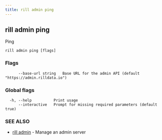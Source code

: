 ```yaml
---
title: rill admin ping
---
```

## rill admin ping

Ping

```
rill admin ping [flags]
```

### Flags

```
      --base-url string   Base URL for the admin API (default "https://admin.rilldata.io")
```

### Global flags

```
  -h, --help          Print usage
      --interactive   Prompt for missing required parameters (default true)
```

### SEE ALSO

* [rill admin](admin.md)	 - Manage an admin server


